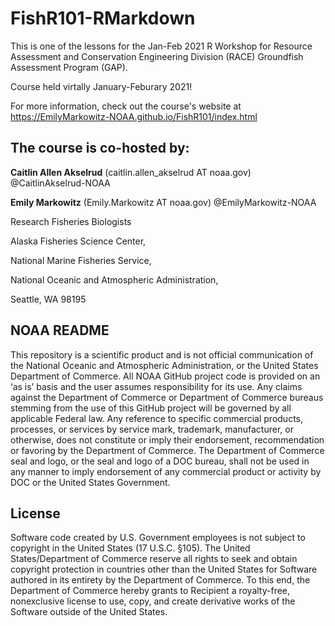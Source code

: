 # FishR101-RMarkdown

This is one of the lessons for the Jan-Feb 2021 R Workshop for Resource Assessment and Conservation Engineering Division (RACE) Groundfish Assessment Program (GAP).

Course held virtally January-Feburary 2021!

For more information, check out the course's website at https://EmilyMarkowitz-NOAA.github.io/FishR101/index.html

## The course is co-hosted by:

**Caitlin Allen Akselrud** (caitlin.allen_akselrud AT noaa.gov) @CaitlinAkselrud-NOAA

**Emily Markowitz** (Emily.Markowitz AT noaa.gov) @EmilyMarkowitz-NOAA

Research Fisheries Biologists

Alaska Fisheries Science Center, 

National Marine Fisheries Service, 

National Oceanic and Atmospheric Administration,

Seattle, WA 98195


## NOAA README

This repository is a scientific product and is not official communication of the National Oceanic and Atmospheric Administration, or the United States Department of Commerce. All NOAA GitHub project code is provided on an ‘as is’ basis and the user assumes responsibility for its use. Any claims against the Department of Commerce or Department of Commerce bureaus stemming from the use of this GitHub project will be governed by all applicable Federal law. Any reference to specific commercial products, processes, or services by service mark, trademark, manufacturer, or otherwise, does not constitute or imply their endorsement, recommendation or favoring by the Department of Commerce. The Department of Commerce seal and logo, or the seal and logo of a DOC bureau, shall not be used in any manner to imply endorsement of any commercial product or activity by DOC or the United States Government.

## License

Software code created by U.S. Government employees is not subject to copyright in the United States (17 U.S.C. §105). The United States/Department of Commerce reserve all rights to seek and obtain copyright protection in countries other than the United States for Software authored in its entirety by the Department of Commerce. To this end, the Department of Commerce hereby grants to Recipient a royalty-free, nonexclusive license to use, copy, and create derivative works of the Software outside of the United States.

